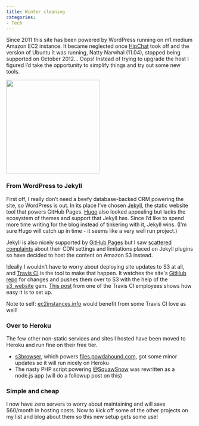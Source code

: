 ```yaml
---
title: Winter cleaning
categories:
- Tech
---
```


Since 2011 this site has been powered by WordPress running on m1.medium Amazon EC2 instance. It became neglected once [HipChat](https://www.hipchat.com) took off and the version of Ubuntu it was running, Natty Narwhal (11.04), stopped being supported on October 2012... Oops! Instead of trying to upgrade the host I figured I’d take the opportunity to simplify things and try out some new tools.

<img src="{{ site.image_url }}jekyll-logo-2x.png" class="right" style="width: 250px">


### From WordPress to Jekyll

First off, I really don’t need a beefy database-backed CRM powering the site, so WordPress is out. In its place I’ve chosen [Jekyll](http://jekyllrb.com/), the static website tool that powers GitHub Pages. [Hugo](http://gohugo.io/) also looked appealing but lacks the ecosystem of themes and support that Jekyll has. Since I’d like to spend more time writing for the blog instead of tinkering with it, Jekyll wins. (I'm sure Hugo will catch up in time - it seems like a very well run project.)

Jekyll is also nicely supported by [GitHub Pages](https://pages.github.com/) but I saw [scattered](http://discuss.gohugo.io/t/hosting-amazon-s3-vs-github-gh-pages-vs/340) [complaints](http://www.jhsheridan.com/2012/06/25/goodbye-github-pages-hello-amazon-s3/) about their CDN settings and limitations placed on Jekyll plugins so have decided to host the content on Amazon S3 instead.

Ideally I wouldn’t have to worry about deploying site updates to S3 at all, and [Travis CI](https://travis-ci.org) is the tool to make that happen. It watches the site's [GitHub repo](https://github.com/powdahound/powdahound.com) for changes and pushes them over to S3 with the help of the [s3_website](https://github.com/laurilehmijoki/s3_website) gem. [This post](http://www.paperplanes.de/2013/8/13/deploying-your-jekyll-blog-to-s3-with-travis-ci.html) from one of the Travis CI employees shows how easy it is to set up.

Note to self: [ec2instances.info](http://ec2instances.info) would benefit from some Travis CI love as well!


### Over to Heroku

The few other non-static services and sites I hosted have been moved to Heroku and run fine on their free tier.

* [s3browser](https://github.com/powdahound/s3browser), which powers [files.powdahound.com](http://files.powdahound.com), got some minor updates so it will run nicely on Heroku
* The nasty PHP script powering [@SquawSnow](https://twitter.com/squawsnow) was rewritten as a node.js app (will do a followup post on this)


### Simple and cheap

I now have zero servers to worry about maintaining and will save $60/month in hosting costs. Now to kick off some of the other projects on my list and blog about them so this new setup gets some use!
